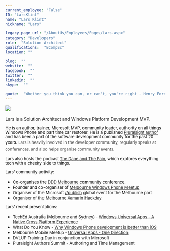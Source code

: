 ```yaml
---
current_employee: "False"
ID: "LarsKlint"
name: "Lars Klint"
nickname: "Lars"

legacy_page_url: "/AboutUs/Employees/Pages/Lars.aspx"
category: "Developers"
role:  "Solution Architect"
qualifications:  "BCompSc"
location: ""

blog:  ""
website:  ""
facebook:  ""
twitter:  ""
linkedin:  ""
skype:  ""

quote:  "Whether you think you can, or can't, you're right - Henry Ford "
---
```


​​​![](/AboutUs/Employees/PublishingImages/Microsoft_MVP_Logo.png) 

Lars is a Solution Architect and Windows Platform Development MVP. ​

<span class="ms-rteThemeFontFace-1" lang="EN-AU" style="line-height:107%;font-size:13px;"><font color="#000000">He is an author, trainer, Microsoft MVP, community leader, authority on all things Windows Phone and part time car restorer. He is a published [Pluralsight author ](http://www.pluralsight.com/author/lars-klint)and has been a part of the software development community for the past 20 years. <span style="font-style:normal;font-variant:normal;font-weight:normal;font-size:13px;line-height:20.79px;font-family:'segoe ui', segoe, tahoma, helvetica, arial, sans-serif;color:#444444;text-transform:none;text-indent:0px;letter-spacing:normal;word-spacing:0px;float:none;white-space:normal;font-stretch:normal;display:inline !important;background-color:#ffffff;">Lars is heavily involved in the developer community, regularly speaks at conferences, and also helps organise community events.</span> </font></span>

<span class="ms-rteThemeFontFace-1" lang="EN-AU" style="line-height:107%;font-size:13px;"><font color="#000000">Lars also hosts the podcast [The Dane and The Pain](http://www.daneandthepain.com/), which explores everything tech with a cheeky side to things.</font></span>

<span class="ms-rteThemeFontFace-1" lang="EN-AU" style="line-height:107%;font-size:13px;"><font color="#000000">Lars' community activity:</font></span>

*   <span class="ms-rteThemeFontFace-1" lang="EN-AU" style="line-height:107%;font-size:13px;"><font color="#000000">Co-organises the [DDD Melbourne ](http://dddmelbourne.com/)community conference.</font></span>
*   <span class="ms-rteThemeFontFace-1" lang="EN-AU" style="line-height:107%;font-size:13px;"><font color="#000000">Founder and co-organiser of [Melbourne Windows Phone Meetup](http://www.meetup.com/Melbourne-Windows-Phone-Meetup/)</font></span>
*   <span class="ms-rteThemeFontFace-1" lang="EN-AU" style="line-height:107%;font-size:13px;">Organiser of the Microsoft [//publish](http://klint.co/publish-coming-melbourne-win-lumia-1520-dell-venue-pro/) global event for the Melbourne part</span>
*   <span class="ms-rteThemeFontFace-1" lang="EN-AU" style="line-height:107%;font-size:13px;">Organiser of the [Melbourne Xamarin Hackday](http://xamarinhackday.com/melbourne)</span>

<span class="ms-rteThemeFontFace-1" lang="EN-AU" style="line-height:107%;font-size:13px;"><font color="#000000">Lars' recent presentations:</font></span>

*   <span class="ms-rteThemeFontFace-1" lang="EN-AU" style="line-height:107%;font-size:13px;"><font color="#000000">TechEd Australia (Melbourne and Sydney) - [Windows Universal Apps - A Native Cross Platform Experience](http://channel9.msdn.com/events/TechEd/Australia/2014/WPD305)</font></span>
*   <span class="ms-rteThemeFontFace-1" lang="EN-AU" style="line-height:107%;font-size:13px;">What Do You Know - [Why Windows Phone development is better than iOS](http://www.webdirections.org/events/wdyk-melbourne-aug2014/)</span>
*   <span class="ms-rteThemeFontFace-1" lang="EN-AU" style="line-height:107%;font-size:13px;">Melbourne Mobile Meetup - [Universal Apps - One Direction](http://www.meetup.com/MelbourneMobile/events/177030852/)</span>
*   <span class="ms-rteThemeFontFace-1" lang="EN-AU" style="line-height:107%;font-size:13px;">DVLUP Training Day in conjunction with Microsoft</span>
*   <span class="ms-rteThemeFontFace-1" lang="EN-AU" style="line-height:107%;font-size:13px;"><span id="ms-rterangepaste-end">Pluralsight Authors Summit - <span class="ms-rteThemeFontFace-1" lang="EN-AU" style="line-height:107%;font-size:13px;"><span class="ms-rteThemeFontFace-1" lang="EN-AU" style="line-height:107%;font-size:13px;">Authoring and Time Management</span></span></span></span>

<span class="ms-rteThemeFontFace-1" lang="EN-AU" style="line-height:107%;font-size:13px;"><font color="#000000"></font></span> 